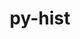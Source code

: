 ---
title: "py-hist"
layout: cache
categories: [package, develop]
meta: {"compilers": ["none"], "num_specs": 19, "num_specs_by_stack": {"hep": 19, "root": 19}, "oss": ["ubuntu22.04"], "platforms": ["linux"], "stacks": ["hep", "root"], "targets": ["x86_64_v3"], "versions": ["2.6.1"]}
spec_details: [{"compiler": "none", "hash": "23t4bk2iyhoxia6gex2fwqszxv5gpyxg", "os": "ubuntu22.04", "platform": "linux", "size": "-", "stacks": ["hep", "root"], "target": "x86_64_v3", "variants": ["build_system=python_pip", "~plot"], "versions": ["2.6.1"]}, {"compiler": "none", "hash": "2qqclx2wvu2cdtfmbv6mvppjuk34tk7u", "os": "ubuntu22.04", "platform": "linux", "size": "-", "stacks": ["hep", "root"], "target": "x86_64_v3", "variants": ["build_system=python_pip", "~plot"], "versions": ["2.6.1"]}, {"compiler": "none", "hash": "4nj7d3r7pocsyjtzec7dqzxwpbsvme7g", "os": "ubuntu22.04", "platform": "linux", "size": "-", "stacks": ["hep", "root"], "target": "x86_64_v3", "variants": ["build_system=python_pip", "~plot"], "versions": ["2.6.1"]}, {"compiler": "none", "hash": "5jnm5bdrhf7z4fj7u6pp2o7amgivlygc", "os": "ubuntu22.04", "platform": "linux", "size": "-", "stacks": ["hep", "root"], "target": "x86_64_v3", "variants": ["build_system=python_pip", "~plot"], "versions": ["2.6.1"]}, {"compiler": "none", "hash": "7gjqykxqat24zhvh6zf43t36ebdlmjmg", "os": "ubuntu22.04", "platform": "linux", "size": "-", "stacks": ["hep", "root"], "target": "x86_64_v3", "variants": ["build_system=python_pip", "~plot"], "versions": ["2.6.1"]}, {"compiler": "none", "hash": "a4gm2wl4x7lo4z5l4g3of6hsyycngfy3", "os": "ubuntu22.04", "platform": "linux", "size": "-", "stacks": ["hep", "root"], "target": "x86_64_v3", "variants": ["build_system=python_pip", "~plot"], "versions": ["2.6.1"]}, {"compiler": "none", "hash": "abc5xj7ywblt5juthaonvuit5bnptmen", "os": "ubuntu22.04", "platform": "linux", "size": "-", "stacks": ["hep", "root"], "target": "x86_64_v3", "variants": ["build_system=python_pip", "~plot"], "versions": ["2.6.1"]}, {"compiler": "none", "hash": "b4uqe3dt6mdvojd2cpemal6pu5orb7wp", "os": "ubuntu22.04", "platform": "linux", "size": "-", "stacks": ["hep", "root"], "target": "x86_64_v3", "variants": ["build_system=python_pip", "~plot"], "versions": ["2.6.1"]}, {"compiler": "none", "hash": "ccvqcisseprvwlpoz6v5tdq3lmyabiq6", "os": "ubuntu22.04", "platform": "linux", "size": "-", "stacks": ["hep", "root"], "target": "x86_64_v3", "variants": ["build_system=python_pip", "~plot"], "versions": ["2.6.1"]}, {"compiler": "none", "hash": "ivyuxcu7dzvuyl3c67yyrhfbsvszwco2", "os": "ubuntu22.04", "platform": "linux", "size": "-", "stacks": ["hep", "root"], "target": "x86_64_v3", "variants": ["build_system=python_pip", "~plot"], "versions": ["2.6.1"]}, {"compiler": "none", "hash": "ldomre2vbjab7y7lltol6yo5ecd7pexm", "os": "ubuntu22.04", "platform": "linux", "size": "-", "stacks": ["hep", "root"], "target": "x86_64_v3", "variants": ["build_system=python_pip", "~plot"], "versions": ["2.6.1"]}, {"compiler": "none", "hash": "nwknruotp7hmizk5vt2rvuj5m4ynxq22", "os": "ubuntu22.04", "platform": "linux", "size": "-", "stacks": ["hep", "root"], "target": "x86_64_v3", "variants": ["build_system=python_pip", "~plot"], "versions": ["2.6.1"]}, {"compiler": "none", "hash": "rnlnt3yjxz2uhd32acj4hcgveaivrdxt", "os": "ubuntu22.04", "platform": "linux", "size": "-", "stacks": ["hep", "root"], "target": "x86_64_v3", "variants": ["build_system=python_pip", "~plot"], "versions": ["2.6.1"]}, {"compiler": "none", "hash": "s36jlkq4zl2fc5xqfngmgwaqxakhiewl", "os": "ubuntu22.04", "platform": "linux", "size": "-", "stacks": ["hep", "root"], "target": "x86_64_v3", "variants": ["build_system=python_pip", "~plot"], "versions": ["2.6.1"]}, {"compiler": "none", "hash": "sdottbqiuthcnku2p2qiazizqhy3e4gg", "os": "ubuntu22.04", "platform": "linux", "size": "-", "stacks": ["hep", "root"], "target": "x86_64_v3", "variants": ["build_system=python_pip", "~plot"], "versions": ["2.6.1"]}, {"compiler": "none", "hash": "vuvy5zz2gxiymznwvupcohjmkn42ba7b", "os": "ubuntu22.04", "platform": "linux", "size": "-", "stacks": ["hep", "root"], "target": "x86_64_v3", "variants": ["build_system=python_pip", "~plot"], "versions": ["2.6.1"]}, {"compiler": "none", "hash": "x5fth4uzro5azyapni4cswirxnbx62ec", "os": "ubuntu22.04", "platform": "linux", "size": "-", "stacks": ["hep", "root"], "target": "x86_64_v3", "variants": ["build_system=python_pip", "~plot"], "versions": ["2.6.1"]}, {"compiler": "none", "hash": "xjcjn6culjks3r473h7oa3oufxno63nh", "os": "ubuntu22.04", "platform": "linux", "size": "-", "stacks": ["hep", "root"], "target": "x86_64_v3", "variants": ["build_system=python_pip", "~plot"], "versions": ["2.6.1"]}, {"compiler": "none", "hash": "yrnhwioy6wynktowdg5yxu4d6xv3lisn", "os": "ubuntu22.04", "platform": "linux", "size": "-", "stacks": ["hep", "root"], "target": "x86_64_v3", "variants": ["build_system=python_pip", "~plot"], "versions": ["2.6.1"]}]
---